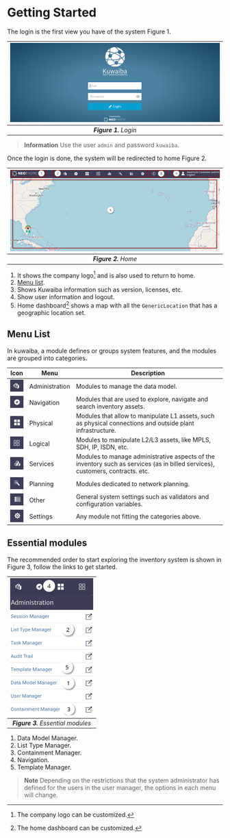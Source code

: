 # Getting Started

The login is the first view you have of the system Figure 1.

| ![Login](images/figure-login.png) |
|:--:|
| ***Figure 1.** Login* |

> **Information** Use the user `admin` and password `kuwaiba`.

Once the login is done, the system will be redirected to home Figure 2.

| ![Home](images/figure-home.png) |
|:--:|
| ***Figure 2.** Home* |

1. It shows the company logo[^1] and is also used to return to home.
2. [Menu list](./#menu-list).
3. Shows Kuwaiba information such as version, licenses, etc.
4. Show user information and logout.
5. Home dashboard[^2] shows a map with all the `GenericLocation` that has a geographic location set.

## Menu List

In kuwaiba, a module defines or groups system features, and the modules are grouped into categories.

| Icon | Menu | Description |
|:--:|--|--|
| ![Administration](images/menu-administration.png) | Administration |  Modules to manage the data model. |
| ![Navigation](images/menu-navigation.png) | Navigation | Modules that are used to explore, navigate and search inventory assets. |
| ![Physical](images/menu-physical.png) | Physical | Modules that allow to manipulate L1 assets, such as physical connections and outside plant infrastructure. |
| ![Logical](images/menu-logical.png) | Logical | Modules to manipulate L2/L3 assets, like MPLS, SDH, IP, ISDN, etc. |
| ![Services](images/menu-services.png) | Services | Modules to manage administrative aspects of the inventory such as services (as in billed services), customers, contracts. etc. |
| ![Planning](images/menu-planning.png) | Planning | Modules dedicated to network planning. |
| ![Other](images/menu-other.png) | Other | General system settings such as validators and configuration variables. |
| ![Settings](images/menu-settings.png) | Settings | Any module not fitting the categories above. |

## Essential modules

The recommended order to start exploring the inventory system is shown in Figure 3, follow the links to get started.

| ![Essential modules](images/figure-essential-modules.png) |
|:--:|
| ***Figure 3.** Essential modules* |

1. Data Model Manager.
2. List Type Manager.
3. Containment Manager.
4. Navigation.
5. Template Manager.

> **Note** Depending on the restrictions that the system administrator has defined for the users in the user manager, the options in each menu will change.

[^1]: The company logo can be customized.
[^2]: The home dashboard can be customized.
